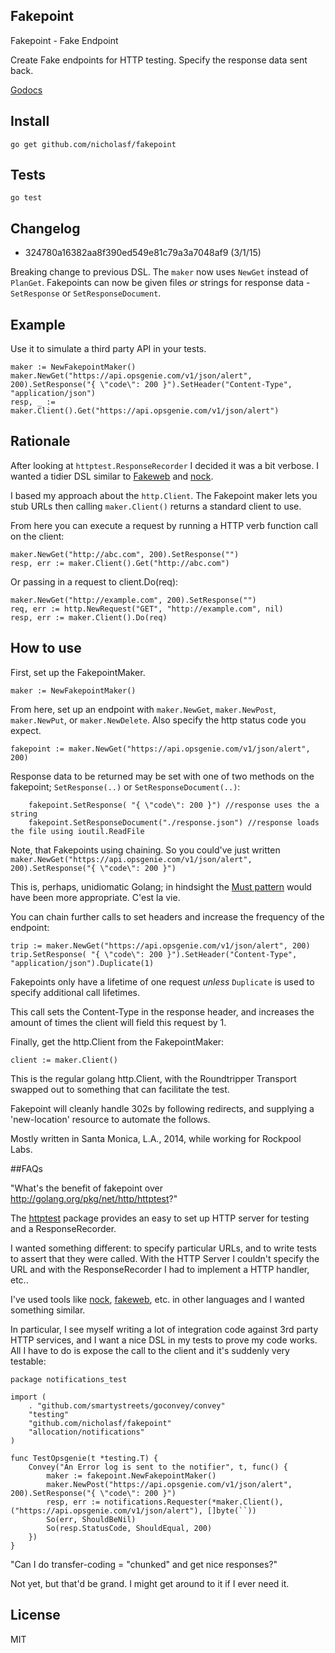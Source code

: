 ## Fakepoint

Fakepoint - Fake Endpoint

Create Fake endpoints for HTTP testing. Specify the response data sent back.

[Godocs](http://godoc.org/github.com/nicholasf/fakepoint)

## Install

`go get github.com/nicholasf/fakepoint`


## Tests

`go test`

## Changelog

* 324780a16382aa8f390ed549e81c79a3a7048af9 (3/1/15)

Breaking change to previous DSL. The `maker` now uses `NewGet` instead of `PlanGet`. Fakepoints can now be given files *or* strings for response data - `SetResponse` or `SetResponseDocument`.

## Example

Use it to simulate a third party API in your tests. 

```golang
maker := NewFakepointMaker()
maker.NewGet("https://api.opsgenie.com/v1/json/alert", 200).SetResponse("{ \"code\": 200 }").SetHeader("Content-Type", "application/json")
resp, _ := maker.Client().Get("https://api.opsgenie.com/v1/json/alert")
```

## Rationale

After looking at `httptest.ResponseRecorder` I decided it was a bit verbose. I wanted a tidier DSL similar to [Fakeweb](https://github.com/chrisk/fakeweb) and [nock](https://github.com/pgte/nock).

I based my approach about the `http.Client`. The Fakepoint maker lets you stub URLs then calling `maker.Client()` returns a standard client to use.

From here you can execute a request by running a HTTP verb function call on the client:

```
maker.NewGet("http://abc.com", 200).SetResponse("")
resp, err := maker.Client().Get("http://abc.com")
```
Or passing in a request to client.Do(req):

```
maker.NewGet("http://example.com", 200).SetResponse("")
req, err := http.NewRequest("GET", "http://example.com", nil)
resp, err := maker.Client().Do(req)
```

## How to use
First, set up the FakepointMaker.

```golang
maker := NewFakepointMaker()
```

From here, set up an endpoint with `maker.NewGet`, `maker.NewPost`, `maker.NewPut`, or `maker.NewDelete`. Also specify the http status code you expect.

```golang
fakepoint := maker.NewGet("https://api.opsgenie.com/v1/json/alert", 200)
```

Response data to be returned may be set with one of two methods on the fakepoint; `SetResponse(..)` or `SetResponseDocument(..)`:

```golang
	fakepoint.SetResponse( "{ \"code\": 200 }") //response uses the a string
	fakepoint.SetResponseDocument("./response.json") //response loads the file using ioutil.ReadFile
```

Note, that Fakepoints using chaining. So you could've just written `maker.NewGet("https://api.opsgenie.com/v1/json/alert", 200).SetResponse("{ \"code\": 200 }")`

This is, perhaps, unidiomatic Golang; in hindsight the [Must pattern](http://golang.org/pkg/text/template/#Must) would have been more appropriate. C'est la vie.

You can chain further calls to set headers and increase the frequency of the endpoint:

``` golang
trip := maker.NewGet("https://api.opsgenie.com/v1/json/alert", 200)
trip.SetResponse( "{ \"code\": 200 }").SetHeader("Content-Type", "application/json").Duplicate(1)
```

Fakepoints only have a lifetime of one request *unless* `Duplicate` is used to specify additional call lifetimes.

This call sets the Content-Type in the response header, and increases the amount of times the client will field this request by 1.

Finally, get the http.Client from the FakepointMaker:

```golang
client := maker.Client()
```

This is the regular golang http.Client, with the Roundtripper Transport swapped out to something that can facilitate the test.

Fakepoint will cleanly handle 302s by following redirects, and supplying a 'new-location' resource to automate the follows.

Mostly written in Santa Monica, L.A., 2014, while working for Rockpool Labs.

##FAQs

"What's the benefit of fakepoint over http://golang.org/pkg/net/http/httptest?"

The [httptest](http://golang.org/pkg/net/http/httptest/) package provides an easy to set up HTTP server for testing and a ResponseRecorder. 

I wanted something different: to specify particular URLs, and to write tests to assert that they were called. With the HTTP Server I couldn't specify the URL and with the ResponseRecorder I had to implement a HTTP handler, etc..

I've used tools like [nock](https://github.com/pgte/nock), [fakeweb](https://github.com/chrisk/fakeweb), etc. in other languages and I wanted something similar.

In particular, I see myself writing a lot of integration code against 3rd party HTTP services, and I want a nice DSL in my tests to prove my code works. All I have to do is expose the call to the client and it's suddenly very testable:

```golang
package notifications_test

import (
	. "github.com/smartystreets/goconvey/convey"
	"testing"
	"github.com/nicholasf/fakepoint"
	"allocation/notifications"
)

func TestOpsgenie(t *testing.T) {
	Convey("An Error log is sent to the notifier", t, func() {
		maker := fakepoint.NewFakepointMaker()
		maker.NewPost("https://api.opsgenie.com/v1/json/alert", 200).SetResponse("{ \"code\": 200 }")
		resp, err := notifications.Requester(*maker.Client(), ("https://api.opsgenie.com/v1/json/alert"), []byte(``))
		So(err, ShouldBeNil)
		So(resp.StatusCode, ShouldEqual, 200)
	})
}

```

"Can I do transfer-coding = "chunked" and get nice responses?"

Not yet, but that'd be grand. I might get around to it if I ever need it.

## License

MIT
